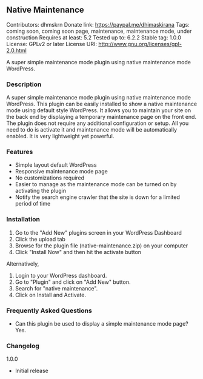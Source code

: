 ## Native Maintenance

Contributors: dhmskrn
Donate link: https://paypal.me/dhimaskirana
Tags: coming soon, coming soon page, maintenance, maintenance mode, under construction
Requires at least: 5.2
Tested up to: 6.2.2
Stable tag: 1.0.0
License: GPLv2 or later
License URI: http://www.gnu.org/licenses/gpl-2.0.html

A super simple maintenance mode plugin using native maintenance mode WordPress.

### Description

A super simple maintenance mode plugin using native maintenance mode WordPress. This plugin can be easily installed to show a native maintenance mode using default style WordPress. It allows you to maintain your site on the back end by displaying a temporary maintenance page on the front end.
The plugin does not require any additional configuration or setup. All you need to do is activate it and maintenance mode will be automatically enabled. It is very lightweight yet powerful.

### Features

-   Simple layout default WordPress
-   Responsive maintenance mode page
-   No customizations required
-   Easier to manage as the maintenance mode can be turned on by activating the plugin
-   Notify the search engine crawler that the site is down for a limited period of time

### Installation

1. Go to the "Add New" plugins screen in your WordPress Dashboard
2. Click the upload tab
3. Browse for the plugin file (native-maintenance.zip) on your computer
4. Click "Install Now" and then hit the activate button

Alternatively,

1. Login to your WordPress dashboard.
2. Go to "Plugin" and click on "Add New" button.
3. Search for "native maintenance".
4. Click on Install and Activate.

### Frequently Asked Questions

-   Can this plugin be used to display a simple maintenance mode page?
    Yes.

### Changelog

1.0.0

-   Initial release
